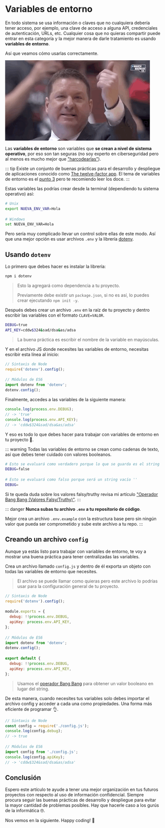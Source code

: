 # Variables de entorno

En todo sistema se usa información o claves que no cualquiera debería tener acceso, por ejemplo, una clave de acceso a alguna API, credenciales de autenticación, URLs, etc. Cualquier cosa que no quieras compartir puede entrar en esta categoría y la mejor manera de darle tratamiento es usando **variables de entorno**.

Así que veamos cómo usarlas correctamente.

![Come](./come.gif)

Las **variables de entorno** son variables que **se crean a nivel de sistema operativo**, por eso son tan seguras (no soy experto en ciberseguridad pero al menos es mucho mejor que ["harcodearlas"](https://es.wikipedia.org/wiki/Hard_code)).

::: tip
Existe un conjunto de buenas prácticas para el desarrollo y despliegue de aplicaciones conocido como [The twelve-factor app](https://12factor.net/es/). El tema de variables de entorno es el [punto 3](https://12factor.net/es/config) pero te recomiendo leer los doce.
:::

Estas variables las podrías crear desde la terminal (dependiendo tu sistema operativo) así:

```sh
# Unix
export NUEVA_ENV_VAR=Hola

# Windows
set NUEVA_ENV_VAR=Hola
```

Pero sería muy complicado llevar un control sobre ellas de este modo. Así que una mejor opción es usar archivos `.env` y la librería [dotenv](https://www.npmjs.com/package/dotenv).

## Usando `dotenv`

Lo primero que debes hacer es instalar la librería:

```sh
npm i dotenv
```

> Esto la agregará como dependencia a tu proyecto.
>
> Previamente debe existir un `package.json`, si no es así, lo puedes crear ejecutando `npm init -y`.

Después debes crear un archivo `.env` en la raíz de tu proyecto y dentro escribir las variables con el formato `CLAVE=VALOR`.

```sh
DEBUG=true
API_KEY=cddw$324&sad/dsa&as/adsa
```

> La buena práctica es escribir el nombre de la variable en mayúsculas.

Y en el archivo JS donde necesites las variables de entorno, necesitas escribir esta línea al inicio:

```js
// Sintaxis de Node
require('dotenv').config();

// Módulos de ES6
import dotenv from 'dotenv';
dotenv.config();
```

Finalmente, accedes a las variables de la siguiente manera:

```js
console.log(process.env.DEBUG);
// -> 'true'
console.log(process.env.API_KEY);
// -> 'cddw$324&sad/dsa&as/adsa'
```

Y eso es todo lo que debes hacer para trabajar con variables de entorno en tu proyecto 🤭.

::: warning
Todas las variables de entorno se crean como cadenas de texto, así que debes tener cuidado con valores booleanos.

```sh
# Esto se evaluará como verdadero porque lo que se guarda es el string 'false'
DEBUG=false

# Esto se evaluará como falso porque será un string vacío ''
DEBUG=
```

Si te queda duda sobre los valores falsy/truthy revisa mi artículo ["Operador Bang Bang (Valores Falsy/Truthy)"](../bang-bang-operator/).
:::

::: danger
**Nunca subas tu archivo `.env` a tu repositorio de código**.

Mejor crea un archivo `.env.example` con la estructura base pero sin ningún valor que pueda ser comprometido y sube este archivo a tu repo.
:::

## Creando un archivo `config`

Aunque ya estás listo para trabajar con variables de entorno, te voy a mostrar una buena práctica para tener centralizadas las variables.

Crea un archivo llamado `config.js` y dentro de él exporta un objeto con todas las variables de entorno que necesites.

> El archivo se puede llamar como quieras pero este archivo lo podrías usar para la configuración general de tu proyecto.

```js
// Sintaxis de Node
require('dotenv').config();

module.exports = {
  debug: !!process.env.DEBUG,
  apiKey: process.env.API_KEY,
};

// Módulos de ES6
import dotenv from 'dotenv';
dotenv.config();

export default {
  debug: !!process.env.DEBUG,
  apiKey: process.env.API_KEY,
};
```

> Usamos el [operador Bang Bang](../bang-bang-operator/) para obtener un valor booleano en lugar del string.

De esta manera, cuando necesites tus variables solo debes importar el archivo config y acceder a cada una como propiedades. Una forma más eficiente de programar 👌.

```js
// Sintaxis de Node
const config = require('./config.js');
console.log(config.debug);
// -> true

// Módulos de ES6
import config from './config.js';
console.log(config.apiKey);
// -> 'cddw$324&sad/dsa&as/adsa'
```

## Conclusión

Espero este artículo te ayude a tener una mejor organización en tus futuros proyectos con respecto al uso de información confidencial. Siempre procura seguir las buenas prácticas de desarrollo y despliegue para evitar la mayor cantidad de problemas posibles. Hay que hacerle caso a los gurús de la informática 🤓.

Nos vemos en la siguiente. Happy coding! 🥸

<Disqus />
